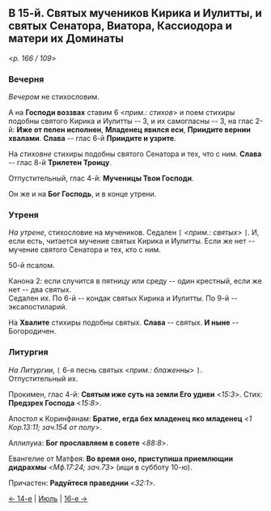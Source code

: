 
## В 15-й. Святых мучеников Кирика и Иулитты, и святых Сенатора, Виатора, Кассиодора и матери их Доминаты

<*p. 166 / 109*>

### Вечерня

*Вечером* не стихословим. 

А на **Господи воззвах** ставим 6 <*прим.: стихов*> и поем стихиры подобны 
святого Кирика и Иулитты -- 3, и их самогласны -- 3, на глас 2-й: 
**Иже от пелен исполнен**, **Младенец явился еси**, **Приидите вернии хвалами**. 
**Слава** -- глас 6-й **Приидите и узрите**.  

На *стиховне* стихиры подобны святого Сенатора и тех, что с ним. 
**Слава** -- глас 8-й **Трилетен Троицу**.    

Отпустительный, глас 4-й: **Мученицы Твои Господи**.  

Он же и на **Бог Господь**, и в конце утрени.

### Утреня

*На утрене*, стихословие на мучеников. Седален `[` <*прим.: святых*> `]`. 
И, если есть, читается мучение святых Кирика и Иулитты. Если же нет -- мучение святого Сенатора и тех, кто с ним.    

50-й псалом. 
 
Канона 2: если случится в пятницу или среду -- один крестный, если же нет -- два святых.  
Седален их. 
По 6-й -- кондак святых Кирика и Иулитты. 
По 9-й -- эксапостиларий. 

На **Хвалите** стихиры подобны святых. **Слава** -- святых. **И ныне** -- Богородичен.    

### Литургия

*На Литургии*, `[` 6-я песнь святых <*прим.: блаженны*> `]`.  
Отпустительный их.   

Прокимен, глас 4-й: **Святым иже суть на земли Его удиви** <*15:3*>. 
Стих: **Предзрех Господа** <*15:8*>. 

Апостол к Коринфянам: **Братие, егда бех младенец яко младенец** <*1 Кор.13:11; зач.154 от полу*>. 

Аллилуиа: **Бог прославляем в совете** <*88:8*>.
 
Евангелие от Матфея: **Во время оно, приступиша приемлющии дидрахмы** <*Мф.17:24; зач.73*>
(ищи в субботу 10-ю). 
 
Причастен: **Радуйтеся праведнии** <*32:1*>.  
 
[← 14-е](07_14_MES.ru.md) | [Июль](README.md#15-й) | [16-е →](07_16_MES.ru.md)
